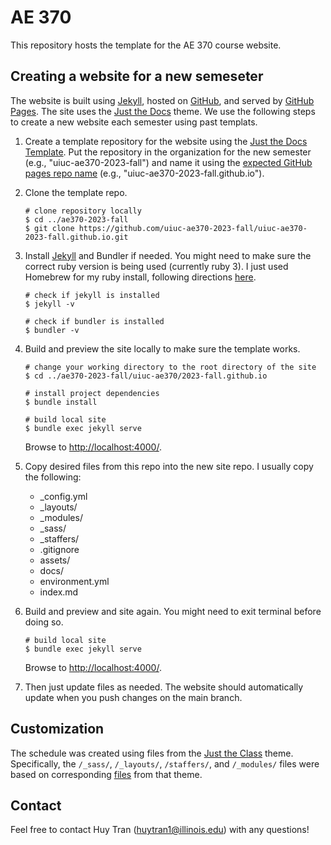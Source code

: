 # AE 370

This repository hosts the template for the AE 370 course website.

## Creating a website for a new semeseter

The website is built using [Jekyll](https://jekyllrb.com/), hosted on [GitHub](https://github.com/), and served by [GitHub Pages](https://pages.github.com/). The site uses the [Just the Docs](https://just-the-docs.github.io/just-the-docs/) theme. We use the following steps to create a new website each semester using past templats.

1. Create a template repository for the website using the [Just the Docs Template](https://just-the-docs.com/#getting-started). Put the repository in the organization for the new semester (e.g., "uiuc-ae370-2023-fall") and name it using the [expected GitHub pages repo name](https://pages.github.com/) (e.g., "uiuc-ae370-2023-fall.github.io").

1. Clone the template repo.

    ```
    # clone repository locally
    $ cd ../ae370-2023-fall
    $ git clone https://github.com/uiuc-ae370-2023-fall/uiuc-ae370-2023-fall.github.io.git
    ```

1. Install [Jekyll](https://jekyllrb.com/docs/installation/) and Bundler if needed. You might need to make sure the correct ruby version is being used (currently ruby 3). I just used Homebrew for my ruby install, following directions [here](https://mac.install.guide/ruby/13.html).

    ```
    # check if jekyll is installed
    $ jekyll -v

    # check if bundler is installed
    $ bundler -v
    ```

1. Build and preview the site locally to make sure the template works.

    ```
    # change your working directory to the root directory of the site
    $ cd ../ae370-2023-fall/uiuc-ae370/2023-fall.github.io

    # install project dependencies
    $ bundle install

    # build local site
    $ bundle exec jekyll serve
    ```
    Browse to [http://localhost:4000/](http://localhost:4000/).

1. Copy desired files from this repo into the new site repo. I usually copy the following:

    - _config.yml
    - _layouts/
    - _modules/
    - _sass/
    - _staffers/
    - .gitignore
    - assets/
    - docs/
    - environment.yml
    - index.md

1. Build and preview and site again. You might need to exit terminal before doing so.

    ```
    # build local site
    $ bundle exec jekyll serve
    ```
    Browse to [http://localhost:4000/](http://localhost:4000/).

1. Then just update files as needed. The website should automatically update when you push changes on the main branch.

## Customization

The schedule was created using files from the [Just the Class](https://kevinl.info/just-the-class/) theme. Specifically, the `/_sass/`, `/_layouts/`, `/staffers/`, and `/_modules/` files were based on corresponding [files](https://github.com/kevinlin1/just-the-class) from that theme.

## Contact

Feel free to contact Huy Tran (huytran1@illinois.edu) with any questions!
